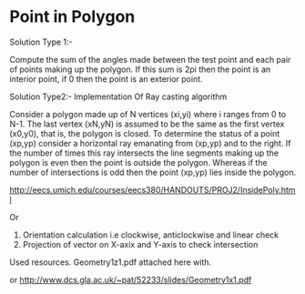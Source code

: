 # Point in Polygon

Solution Type 1:-

Compute the sum of the angles made between the test point and each pair of points
making up the polygon. If this sum is 2pi then the point is an interior point,
if 0 then the point is an exterior point. 
 
Solution Type2:- 
Implementation Of Ray casting algorithm

Consider a polygon made up of N vertices (xi,yi) where i ranges from 0 to N-1. The last vertex (xN,yN) is assumed to be the same as the first vertex (x0,y0), that is, the polygon is closed. To determine the status of a point (xp,yp) consider a horizontal ray emanating from (xp,yp) and to the right. If the number of times this ray intersects the line segments making up the polygon is even then the point is outside the polygon. Whereas if the number of intersections is odd then the point (xp,yp) lies inside the polygon.

http://eecs.umich.edu/courses/eecs380/HANDOUTS/PROJ2/InsidePoly.html

Or

1. Orientation calculation i.e clockwise, anticlockwise and linear check
2. Projection of vector on X-axix and Y-axis to check intersection

Used resources.
Geometry1z1.pdf attached here with.

or 
http://www.dcs.gla.ac.uk/~pat/52233/slides/Geometry1x1.pdf



